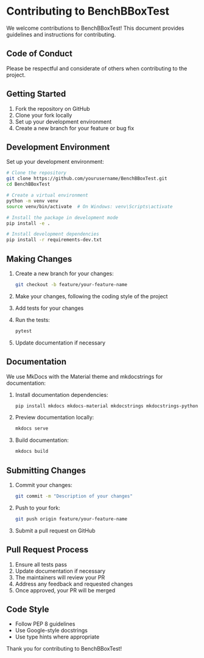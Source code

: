 # Contributing to BenchBBoxTest

We welcome contributions to BenchBBoxTest! This document provides guidelines and instructions for contributing.

## Code of Conduct

Please be respectful and considerate of others when contributing to the project.

## Getting Started

1. Fork the repository on GitHub
2. Clone your fork locally
3. Set up your development environment
4. Create a new branch for your feature or bug fix

## Development Environment

Set up your development environment:

```bash
# Clone the repository
git clone https://github.com/yourusername/BenchBBoxTest.git
cd BenchBBoxTest

# Create a virtual environment
python -m venv venv
source venv/bin/activate  # On Windows: venv\Scripts\activate

# Install the package in development mode
pip install -e .

# Install development dependencies
pip install -r requirements-dev.txt
```

## Making Changes

1. Create a new branch for your changes:
   ```bash
   git checkout -b feature/your-feature-name
   ```

2. Make your changes, following the coding style of the project

3. Add tests for your changes

4. Run the tests:
   ```bash
   pytest
   ```

5. Update documentation if necessary

## Documentation

We use MkDocs with the Material theme and mkdocstrings for documentation:

1. Install documentation dependencies:
   ```bash
   pip install mkdocs mkdocs-material mkdocstrings mkdocstrings-python
   ```

2. Preview documentation locally:
   ```bash
   mkdocs serve
   ```

3. Build documentation:
   ```bash
   mkdocs build
   ```

## Submitting Changes

1. Commit your changes:
   ```bash
   git commit -m "Description of your changes"
   ```

2. Push to your fork:
   ```bash
   git push origin feature/your-feature-name
   ```

3. Submit a pull request on GitHub

## Pull Request Process

1. Ensure all tests pass
2. Update documentation if necessary
3. The maintainers will review your PR
4. Address any feedback and requested changes
5. Once approved, your PR will be merged

## Code Style

- Follow PEP 8 guidelines
- Use Google-style docstrings
- Use type hints where appropriate

Thank you for contributing to BenchBBoxTest! 
